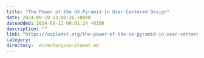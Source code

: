 ```yaml
---
title: "The Power of the UX Pyramid in User-Centered Design"
date: 2024-09-10 13:08:26 +0000
dateadded: 2024-09-11 00:01:24 +0100
description: ""
link: "https://uxplanet.org/the-power-of-the-ux-pyramid-in-user-centered-design-fe1f71bf3971?source=rss----819cc2aaeee0---4"
category:
directory: _directory/ux-planet.md
---
```

